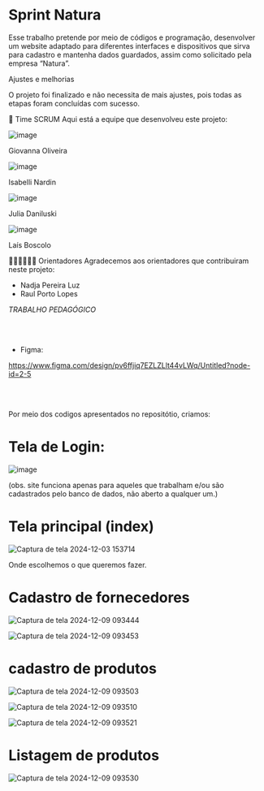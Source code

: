 # Sprint Natura


Esse trabalho pretende por meio de códigos e programação, desenvolver um website adaptado para diferentes interfaces e dispositivos que sirva para cadastro e mantenha dados guardados, assim como solicitado pela empresa “Natura”. 


Ajustes e melhorias

O projeto foi finalizado e não necessita de mais ajustes, pois todas as etapas foram concluídas com sucesso.

 

 🤝 Time SCRUM
Aqui está a equipe que desenvolveu este projeto:

![image](https://github.com/user-attachments/assets/5ae087d0-af12-4bf8-a9b6-a5f6567513f6)

Giovanna Oliveira

![image](https://github.com/user-attachments/assets/4a6f2da5-b54d-4247-81fc-d8a36d809ecd)

Isabelli Nardin

![image](https://github.com/user-attachments/assets/1dbe1d56-57b6-4e6b-bf24-c63f2c9d6760)

Julia Daniluski 

![image](https://github.com/user-attachments/assets/c5b37384-a981-4c0b-870c-523ffe0292bb)

Laís Boscolo 


🧙🏽‍♂️👩🏻‍💻 Orientadores
Agradecemos aos orientadores que contribuiram neste projeto:


* Nadja Pereira Luz
* Raul Porto Lopes


*TRABALHO PEDAGÓGICO*

<br>
<br>

* Figma:

https://www.figma.com/design/pv6ffjiq7EZLZLlt44vLWq/Untitled?node-id=2-5

<br>
<br>

Por meio dos codigos apresentados no repositótio, criamos:

# Tela de Login:


![image](https://github.com/user-attachments/assets/f23a4f74-0b9c-4575-8df1-0ffcf41d26bc)

(obs. site funciona apenas para aqueles que trabalham e/ou são cadastrados pelo banco de dados, não aberto a qualquer um.)

# Tela principal (index)

![Captura de tela 2024-12-03 153714](https://github.com/user-attachments/assets/28ed82bd-f446-4f05-9388-c56d66a13a09)

Onde escolhemos o que queremos fazer.

# Cadastro de fornecedores



![Captura de tela 2024-12-09 093444](https://github.com/user-attachments/assets/3c1634b0-dd28-4888-984f-97a1ab8eb492)


![Captura de tela 2024-12-09 093453](https://github.com/user-attachments/assets/1f34310d-8d6c-446f-b421-711072505f12)

# cadastro de produtos

![Captura de tela 2024-12-09 093503](https://github.com/user-attachments/assets/ad280c9d-6eee-4567-8fd2-6f406745d8dc)

![Captura de tela 2024-12-09 093510](https://github.com/user-attachments/assets/249e82ff-402c-49d5-b195-82ed93aac68c)


![Captura de tela 2024-12-09 093521](https://github.com/user-attachments/assets/9b00e3e6-57a0-452b-ae89-fdf40874513a)


# Listagem de produtos

![Captura de tela 2024-12-09 093530](https://github.com/user-attachments/assets/02d5c3a1-501a-4cc9-89a7-1a559c7b6a51)




